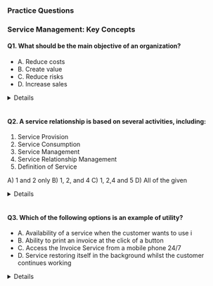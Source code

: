 ### Practice Questions

### Service Management: Key Concepts

#### Q1. What should be the main objective of an organization?
- A. Reduce costs
- B. Create value
- C. Reduce risks
- D. Increase sales
<details>Answer B is correct</details>
<br>

#### Q2. A service relationship is based on several activities, including:
1. Service Provision
2. Service Consumption
3. Service Management
4. Service Relationship Management
5. Definition of Service

A) 1 and 2 only
B) 1, 2, and 4
C) 1, 2,4 and 5
D) All of the given
<details>Answer B is correct</details>
<br>

#### Q3. Which of the following options is an example of utility?
- A. Availability of a service when the customer wants to use i
- B. Ability to print an invoice at the click of a button
- C. Access the Invoice Service from a mobile phone 24/7
- D. Service restoring itself in the background whilst the customer continues working
<details>Answer B is correct</details>
<br>
